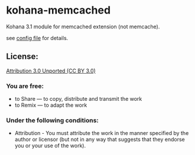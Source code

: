 kohana-memcached
===============

Kohana 3.1 module for memcached extension (not memcache).


see [config file](https://github.com/gimpe/kohana-memcached/blob/master/classes/kohana/cache/memcached.php) for details.

License:
--------

[Attribution 3.0 Unported (CC BY 3.0)](http://creativecommons.org/licenses/by/3.0/)


### You are free:
* to Share — to copy, distribute and transmit the work
* to Remix — to adapt the work

### Under the following conditions:
* Attribution - You must attribute the work in the manner specified by the author or licensor (but not in any way that suggests that they endorse you or your use of the work).